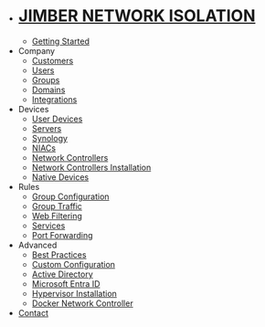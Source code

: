 <!-- docs/_sidebar.md -->
* # [JIMBER NETWORK ISOLATION](./)
  * [Getting Started](./gettingstarted/index)
* Company
  * [Customers](./company/customers/customers)
  * [Users](./company/users/users)
  * [Groups](./company/groups/groups)
  * [Domains](./company/domains/domains)
  * [Integrations](./company/integrations/integrations)
* Devices
  * [User Devices](./devices/userdevices/userdevices)
  * [Servers](./devices/servers/servers)
  * [Synology](./devices/synology/synology)
  * [NIACs](./devices/niacs/niacs)
  * [Network Controllers](./devices/networkcontrollers/networkcontrollers)
  * [Network Controllers Installation](./devices/networkcontrollerssetup/SettingUpServer.md)
  * [Native Devices](./devices/nativedevices/nativedevices.md)
* Rules
  * [Group Configuration](./rules/groupconfiguration/groupconfiguration)
  * [Group Traffic](./rules/grouptraffic/grouptraffic)
  * [Web Filtering](./rules/webfiltering/webfiltering)
  * [Services](./rules/services/services)
  * [Port Forwarding](./rules/portforwarding/portforwarding)
* Advanced
  * [Best Practices](./advanced/bestpractices/bestpractices)
  * [Custom Configuration](./advanced/cusFtomconfiguration)
  * [Active Directory](./advanced/activedirectory/activedirectory)
  * [Microsoft Entra ID](./advanced/entraid/entraid)
  * [Hypervisor Installation](./advanced/hypervisorinstallation/hypervisorinstallation.md)
  * [Docker Network Controller](./advanced/dockernetworkcontroller/dockernetworkcontroller)
* [Contact](./contact/index)
